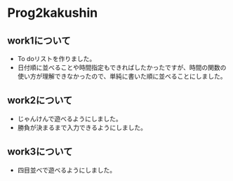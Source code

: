 # Prog2kakushin
## work1について
* To doリストを作りました。
* 日付順に並べることや時間指定もできればしたかったですが、時間の関数の使い方が理解できなかったので、単純に書いた順に並べることにしました。

## work2について
* じゃんけんで遊べるようにしました。
* 勝負が決まるまで入力できるようにしました。
 
## work3について
* 四目並べで遊べるようにしました。
